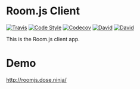 Room.js Client
==============
[![Travis](https://img.shields.io/travis/doughsay/room.js-client.svg?style=flat-square)](https://travis-ci.org/doughsay/room.js-client) [![Code Style](https://img.shields.io/badge/code%20style-standard-brightgreen.svg?style=flat-square)](https://standardjs.com/) [![Codecov](https://img.shields.io/codecov/c/github/doughsay/room.js-client.svg?style=flat-square)](https://codecov.io/gh/doughsay/room.js-client) [![David](https://img.shields.io/david/doughsay/room.js-client.svg?style=flat-square)](https://david-dm.org/doughsay/room.js-client) [![David](https://img.shields.io/david/dev/doughsay/room.js-client.svg?style=flat-square)](https://david-dm.org/doughsay/room.js-client?type=dev)

This is the Room.js client app.

Demo
====

http://roomjs.dose.ninja/
